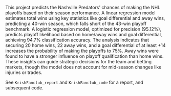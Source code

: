 This project predicts the Nashville Predators' chances of making the NHL playoffs based on their season performance. A linear regression model estimates total wins using key statistics like goal differential and away wins, predicting a 40-win season, which falls short of the 43-win playoff benchmark. A logistic regression model, optimized for precision (95.12%), predicts playoff likelihood based on home/away wins and goal differential, achieving 94.7% classification accuracy. The analysis indicates that securing 20 home wins, 22 away wins, and a goal differential of at least +14 increases the probability of making the playoffs to 75%. Away wins were found to have a stronger influence on playoff qualification than home wins. These insights can guide strategic decisions for the team and betting markets, though the model does not account for mid-season changes like injuries or trades.

See `KrishFanclub_report` and `KrishFanclub_code` for a report, and subsequent code.
